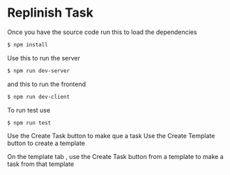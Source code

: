 # Replinish Task

Once you have the source code 
run  this to load the dependencies
```sh
$ npm install
```

Use this to run the server
```sh
$ npm run dev-server
```
and this to run the frontend
```sh
$ npm run dev-client
```

To run test use
```sh
$ npm run test 
```

Use the Create Task button to make que a task
Use the Create Template button to create a template

On the template tab , use the Create Task button from a template  to make a task from that template
